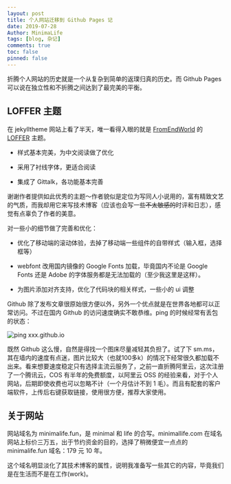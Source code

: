 ```yaml
---
layout: post
title: 个人网站迁移到 Github Pages 记
date: 2019-07-28
Author: MinimaLife
tags: [blog, 杂记]
comments: true
toc: false
pinned: false
---
```

折腾个人网站的历史就是一个从复杂到简单的返璞归真的历史。而 Github Pages 可以说在独立性和不折腾之间达到了最完美的平衡。

## LOFFER 主题

在 jekylltheme 网站上看了半天，唯一看得入眼的就是 [FromEndWorld](https://github.com/FromEndWorld) 的 [LOFFER](https://github.com/FromEndWorld/LOFFER) 主题。
<!-- more -->
* 样式基本完美，为中文阅读做了优化

* 采用了衬线字体，更适合阅读

* 集成了 Gittalk，各功能基本完善

谢谢作者提供如此优秀的主题～作者貌似是定位为写同人小说用的，富有精致文艺的气质，而我却用它来写技术博客（应该也会写一些~~不太敏感的~~时评和日志），感觉有点辜负了作者的美意。

对一些小的细节做了完善和优化：

* 优化了移动端的滚动体验，去掉了移动端一些组件的自带样式（输入框，选择框等）

* webfont 改用国内镜像的 Google Fonts 加载，毕竟国内不论是 Google Fonts 还是 Adobe 的字体服务都是无法加载的（至少我这里是这样）。

* 为图片添加对齐支持，优化了代码块的相关样式，一些小的 ui 调整

Github 除了发布文章很原始很方便以外，另外一个优点就是在世界各地都可以正常访问。不过在国内 Github 的访问速度确实不敢恭维。ping 的时候经常有丢包的状态：

![ping xxx.github.io](https://minimalife-1259728342.cos.ap-shanghai.myqcloud.com/img/2019-07/2019-07-28%2022.31.05.png?center)

既然 Github 这么慢，自然是得找一个图床尽量减轻其负担了。试了下 sm.ms，其在墙内的速度有点迷，图片比较大（也就100多k）的情况下经常很久都加载不出来。看来想要速度稳定只有选择主流云服务了，之前一直折腾阿里云，这次注册了一个腾讯云，COS 有半年的免费额度，以阿里云 OSS 的经验来看，对于个人网站，后期即使收费也可以忽略不计（一个月估计不到 1 毛）。而且有配套的客户端软件，上传后右键获取链接，使用很方便，推荐大家使用。

## 关于网站

网站域名为 minimalife.fun，是 minimal 和 life 的合写。minimallife.com 在域名网站上标价三万五，出于节约资金的目的，选择了稍微便宜一点点的 minimalife.fun 域名：179 元 10 年。

这个域名明显淡化了其技术博客的属性，说明我准备写一些其它的内容，毕竟我们是在生活而不是在工作(work)。